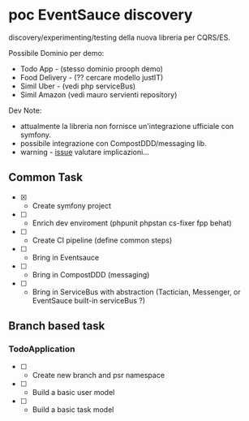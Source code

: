 # poc EventSauce discovery

discovery/experimenting/testing della nuova libreria per CQRS/ES.

Possibile Dominio per demo:
- Todo App - (stesso dominio prooph demo)
- Food Delivery - (?? cercare modello justIT) 
- Simil Uber - (vedi php serviceBus)
- Simil Amazon (vedi mauro servienti repository)

Dev Note:
- attualmente la libreria non fornisce un'integrazione ufficiale con symfony.
- possibile integrazione con CompostDDD/messaging lib.
- warning - [issue](https://github.com/EventSaucePHP/EventSauce/issues/58#event-2643267344) valutare implicazioni... 


## Common Task
- [x] - Create symfony project

- [ ] - Enrich dev enviroment (phpunit phpstan cs-fixer fpp behat)

- [ ] - Create CI pipeline (define common steps)

- [ ] - Bring in Eventsauce

- [ ] - Bring in CompostDDD (messaging)

- [ ] - Bring in ServiceBus with abstraction (Tactician, Messenger, or EventSauce built-in serviceBus ?)


##  Branch based task


### TodoApplication

- [ ] - Create new branch and psr namespace

- [ ] - Build a basic user model
      
- [ ] - Build a basic task model